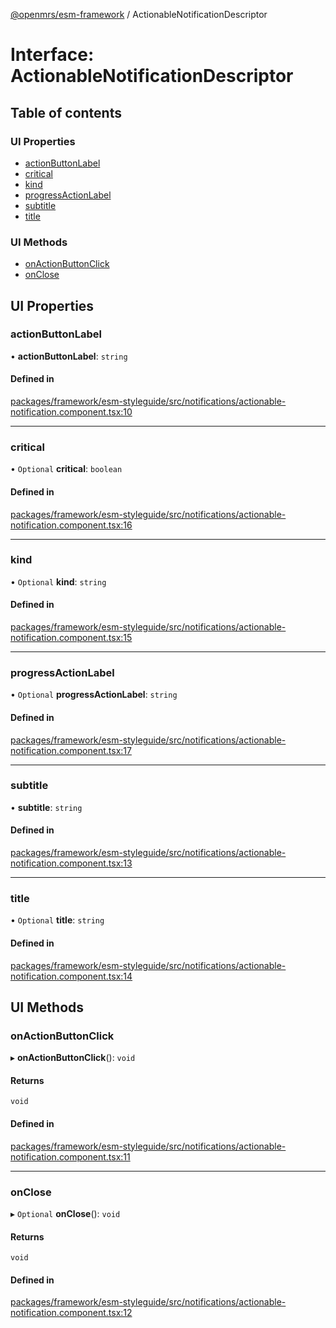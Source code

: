 [@openmrs/esm-framework](../API.md) / ActionableNotificationDescriptor

# Interface: ActionableNotificationDescriptor

## Table of contents

### UI Properties

- [actionButtonLabel](ActionableNotificationDescriptor.md#actionbuttonlabel)
- [critical](ActionableNotificationDescriptor.md#critical)
- [kind](ActionableNotificationDescriptor.md#kind)
- [progressActionLabel](ActionableNotificationDescriptor.md#progressactionlabel)
- [subtitle](ActionableNotificationDescriptor.md#subtitle)
- [title](ActionableNotificationDescriptor.md#title)

### UI Methods

- [onActionButtonClick](ActionableNotificationDescriptor.md#onactionbuttonclick)
- [onClose](ActionableNotificationDescriptor.md#onclose)

## UI Properties

### actionButtonLabel

• **actionButtonLabel**: `string`

#### Defined in

[packages/framework/esm-styleguide/src/notifications/actionable-notification.component.tsx:10](https://github.com/openmrs/openmrs-esm-core/blob/main/packages/framework/esm-styleguide/src/notifications/actionable-notification.component.tsx#L10)

___

### critical

• `Optional` **critical**: `boolean`

#### Defined in

[packages/framework/esm-styleguide/src/notifications/actionable-notification.component.tsx:16](https://github.com/openmrs/openmrs-esm-core/blob/main/packages/framework/esm-styleguide/src/notifications/actionable-notification.component.tsx#L16)

___

### kind

• `Optional` **kind**: `string`

#### Defined in

[packages/framework/esm-styleguide/src/notifications/actionable-notification.component.tsx:15](https://github.com/openmrs/openmrs-esm-core/blob/main/packages/framework/esm-styleguide/src/notifications/actionable-notification.component.tsx#L15)

___

### progressActionLabel

• `Optional` **progressActionLabel**: `string`

#### Defined in

[packages/framework/esm-styleguide/src/notifications/actionable-notification.component.tsx:17](https://github.com/openmrs/openmrs-esm-core/blob/main/packages/framework/esm-styleguide/src/notifications/actionable-notification.component.tsx#L17)

___

### subtitle

• **subtitle**: `string`

#### Defined in

[packages/framework/esm-styleguide/src/notifications/actionable-notification.component.tsx:13](https://github.com/openmrs/openmrs-esm-core/blob/main/packages/framework/esm-styleguide/src/notifications/actionable-notification.component.tsx#L13)

___

### title

• `Optional` **title**: `string`

#### Defined in

[packages/framework/esm-styleguide/src/notifications/actionable-notification.component.tsx:14](https://github.com/openmrs/openmrs-esm-core/blob/main/packages/framework/esm-styleguide/src/notifications/actionable-notification.component.tsx#L14)

## UI Methods

### onActionButtonClick

▸ **onActionButtonClick**(): `void`

#### Returns

`void`

#### Defined in

[packages/framework/esm-styleguide/src/notifications/actionable-notification.component.tsx:11](https://github.com/openmrs/openmrs-esm-core/blob/main/packages/framework/esm-styleguide/src/notifications/actionable-notification.component.tsx#L11)

___

### onClose

▸ `Optional` **onClose**(): `void`

#### Returns

`void`

#### Defined in

[packages/framework/esm-styleguide/src/notifications/actionable-notification.component.tsx:12](https://github.com/openmrs/openmrs-esm-core/blob/main/packages/framework/esm-styleguide/src/notifications/actionable-notification.component.tsx#L12)
